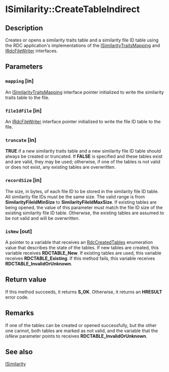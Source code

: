# ISimilarity::CreateTableIndirect

## Description

Creates or opens a similarity traits table and a similarity file ID table using the RDC application's implementations of the [ISimilarityTraitsMapping](https://learn.microsoft.com/previous-versions/windows/desktop/api/msrdc/nn-msrdc-isimilaritytraitsmapping) and [IRdcFileWriter](https://learn.microsoft.com/previous-versions/windows/desktop/api/msrdc/nn-msrdc-irdcfilewriter) interfaces.

## Parameters

### `mapping` [in]

An [ISimilarityTraitsMapping](https://learn.microsoft.com/previous-versions/windows/desktop/api/msrdc/nn-msrdc-isimilaritytraitsmapping) interface pointer initialized to write the similarity traits table to the file.

### `fileIdFile` [in]

An [IRdcFileWriter](https://learn.microsoft.com/previous-versions/windows/desktop/api/msrdc/nn-msrdc-irdcfilewriter) interface pointer initialized to
write the file ID table to the file.

### `truncate` [in]

**TRUE** if a new similarity traits table and a new similarity file ID table should always be created or truncated. If **FALSE** is specified and these tables exist and are valid, they may be used; otherwise, if one of the tables is not valid or does not exist, any existing tables are overwritten.

### `recordSize` [in]

The size, in bytes, of each file ID to be stored in the similarity file ID table. All similarity file IDs must be the same size. The valid range is from **SimilarityFileIdMinSize** to **SimilarityFileIdMaxSize**. If existing tables are being opened, the value of this parameter must match the file ID size of the existing similarity file ID table. Otherwise, the existing tables are assumed to be not valid and will be overwritten.

### `isNew` [out]

A pointer to a variable that receives an [RdcCreatedTables](https://learn.microsoft.com/windows/win32/api/msrdc/ne-msrdc-rdccreatedtables) enumeration value that describes the state of the tables. If new tables are created, this variable receives **RDCTABLE_New**. If existing tables are used, this variable receives **RDCTABLE_Existing**. If this method fails, this variable receives **RDCTABLE_InvalidOrUnknown**.

## Return value

If this method succeeds, it returns **S_OK**. Otherwise, it returns an **HRESULT** error code.

## Remarks

If one of the tables can be created or opened successfully, but the other one cannot, both tables are marked as not valid, and the variable that the *isNew* parameter points to receives **RDCTABLE_InvalidOrUnknown**.

## See also

[ISimilarity](https://learn.microsoft.com/previous-versions/windows/desktop/api/msrdc/nn-msrdc-isimilarity)